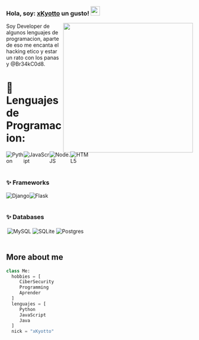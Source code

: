 ### Hola, soy: [xKyotto](https://github.com/xKyotto) un gusto! <img src="https://media.giphy.com/media/hvRJCLFzcasrR4ia7z/giphy.gif" width="25px">

<img src="https://1.bp.blogspot.com/-ut7ZlBpiXD4/XygfxRvZdJI/AAAAAAAEGYg/kDbpacLTIcEIEMgKxCOxHBKe2g9i1GyWACLcBGAsYHQ/w623-h350/tenor.gif" width="350px" align="right">

Soy Developer de algunos lenguajes de programacion, aparte de eso me encanta el hacking etico y estar un rato con los panas y @Br34kC0d8.

# 🔧 Lenguajes de Programacion:
<div style="display: flex;">
<img alt="Python" src="https://img.shields.io/badge/python%20-%2314354C.svg?&style=for-the-badge&logo=python&logoColor=white"/>
<img alt="JavaScript" src="https://img.shields.io/badge/javascript%20-%23323330.svg?&style=for-the-badge&logo=javascript&logoColor=%23F7DF1E"/>
<img alt="Node.JS" src="https://img.shields.io/badge/node.js%20-%2343853D.svg?&style=for-the-badge&logo=node.js&logoColor=white"/>
<img alt="HTML5" src="https://img.shields.io/badge/html5%20-%23E34F26.svg?&style=for-the-badge&logo=html5&logoColor=white"/>
</div>

<br>

### ✨ Frameworks
<div style="display: flex;">
<img alt="Django" src="https://img.shields.io/badge/django%20-%23092E20.svg?&style=for-the-badge&logo=django&logoColor=white"/>
<img alt="Flask" src="https://img.shields.io/badge/flask%20-%23000.svg?&style=for-the-badge&logo=flask&logoColor=white"/>
</div>

<br>

### ✨ Databases
<div style="display: flex;">
	<div style="padding:3px">
		<img alt="MySQL" src="https://img.shields.io/badge/mysql-%2300f.svg?&style=for-the-badge&logo=mysql&logoColor=white"/>
		<img alt="SQLite" src ="https://img.shields.io/badge/sqlite-%2307405e.svg?&style=for-the-badge&logo=sqlite&logoColor=white"/>
		<img alt="Postgres" src ="https://img.shields.io/badge/postgres-%23316192.svg?&style=for-the-badge&logo=postgresql&logoColor=white"/>
	</div>
</div>

<br>

## More about me
 ```python
class Me:
   hobbies = [
      CiberSecurity
      Programming
      Aprender
   ]
   lenguajes = [
      Python
      JavaScript
      Java
   ]
   nick = "xKyotto"
```
